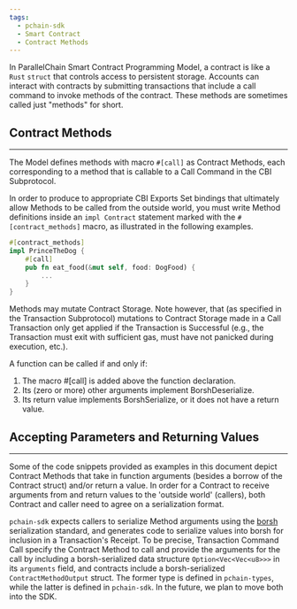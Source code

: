 ```yaml
---
tags:
  - pchain-sdk
  - Smart Contract
  - Contract Methods
---
```


In ParallelChain Smart Contract Programming Model, a contract is like a `Rust` `struct` that controls access to persistent storage. Accounts can interact with contracts by submitting transactions that include a call command to invoke methods of the contract. These methods are sometimes called just "methods" for short.

## Contract Methods
---

The Model defines methods with macro `#[call]` as Contract Methods, each corresponding to a method that is callable to a Call Command in the CBI Subprotocol.

In order to produce to appropriate CBI Exports Set bindings that ultimately allow Methods to be called from the outside world, you must write Method definitions inside an `impl Contract` statement marked with the `#[contract_methods]` macro, as illustrated in the following examples.

```rust
#[contract_methods]
impl PrinceTheDog {
    #[call]
    pub fn eat_food(&mut self, food: DogFood) {
        ...
    }
}
```

Methods may mutate Contract Storage. Note however, that (as specified in the Transaction Subprotocol) mutations to Contract Storage made in a Call Transaction only get applied if the Transaction is Successful (e.g., the Transaction must exit with sufficient gas, must have not panicked during execution, etc.).

A function can be called if and only if:

1. The macro #[call] is added above the function declaration.
2. Its (zero or more) other arguments implement BorshDeserialize.
3. Its return value implements BorshSerialize, or it does not have a return value.


## Accepting Parameters and Returning Values
---

Some of the code snippets provided as examples in this document depict Contract Methods that take in function arguments (besides a borrow of the Contract struct) and/or return a value. In order for a Contract to receive arguments from and return values to the 'outside world' (callers), both Contract and caller need to agree on a serialization format.

`pchain-sdk` expects callers to serialize Method arguments using the [borsh](https://crates.io/crates/borsh) serialization standard, and generates code to serialize values into borsh for inclusion in a Transaction's Receipt. To be precise, Transaction Command Call specify the Contract Method to call and provide the arguments for the call by including a borsh-serialized data structure `Option<Vec<Vec<u8>>>` in its `arguments` field, and contracts include a borsh-serialized `ContractMethodOutput` struct. The former type is defined in `pchain-types`, while the latter is defined in `pchain-sdk`. In the future, we plan to move both into the SDK.